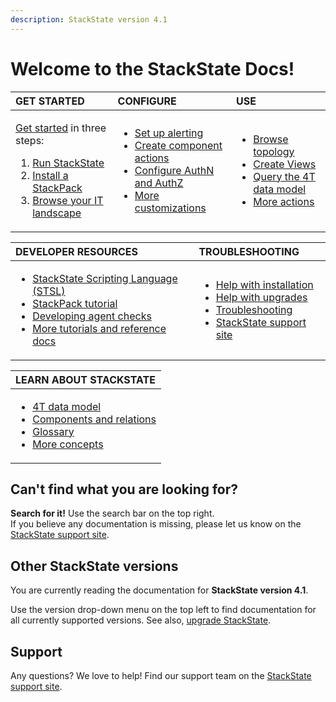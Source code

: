 ```yaml
---
description: StackState version 4.1
---
```


# Welcome to the StackState Docs!

<table>
  <thead>
    <tr>
      <th style="text-align:left">GET STARTED</th>
      <th style="text-align:left">CONFIGURE</th>
      <th style="text-align:left">USE</th>
    </tr>
  </thead>
  <tbody>
    <tr>
      <td style="text-align:left">
        <p> <a href="getting_started.md">Get started</a> in three steps:</p>
        <ol>
          <li><a href="setup/">Run StackState</a>
          </li>
          <li><a href="stackpacks/">Install a StackPack</a>
          </li>
          <li><a href="use/perspectives/topology-perspective.md">Browse your IT landscape</a>
          </li>
        </ol>
      </td>
      <td style="text-align:left">
        <ul>
          <li><a href="use/alerting.md">Set up alerting</a>
          </li>
          <li><a href="https://docs.stackstate.com/configure/topology/component_actions"  target="_self">Create component actions</a>
          </li>
          <li><a href="https://docs.stackstate.com/configure/security/how_to_set_up_roles"  target="_self">Configure AuthN and AuthZ</a>
          </li>
          <li><a href="configure/">More customizations</a>
          </li>
        </ul>
      </td>
      <td style="text-align:left">
        <ul>
          <li><a href="use/perspectives/topology-perspective.md">Browse topology</a>
          </li>
          <li><a href="use/views.md">Create Views</a>
          </li>
          <li><a href="use/queries.md">Query the 4T data model</a>
          </li>
          <li><a href="use/">More actions</a>
          </li>
        </ul>
      </td>
    </tr>
  </tbody>
</table>

<table>
  <thead>
    <tr>
      <th style="text-align:left">DEVELOPER RESOURCES</th>
      <th style="text-align:left">TROUBLESHOOTING</th>
    </tr>
  </thead>
  <tbody>
    <tr>
      <td style="text-align:left">
        <ul>
          <li><a href="develop/scripting/">StackState Scripting Language (STSL)</a>
          </li>
          <li><a href="develop/tutorials/basic_stackpack_tutorial.md">StackPack tutorial</a>
          </li>
          <li><a href="develop/agent_check/checks_in_agent_v2.md">Developing agent checks</a>
          </li>
          <li><a href="develop/">More tutorials and reference docs</a>
          </li>
        </ul>
      </td>
      <td style="text-align:left">
        <ul>
          <li><a href="setup/">Help with installation</a>
          </li>
          <li><a href="setup/upgrading.md">Help with upgrades</a>
          </li>
          <li><a href="setup/troubleshooting.md">Troubleshooting</a>
          </li>
          <li><a href="https://support.stackstate.com/">StackState support site</a>
            <br
            />
          </li>
        </ul>
      </td>
    </tr>
  </tbody>
</table>

<table>
  <thead>
    <tr>
      <th style="text-align:left">LEARN ABOUT STACKSTATE</th>
    </tr>
  </thead>
  <tbody>
    <tr>
      <td style="text-align:left">
        <ul>
          <li><a href="concepts/4t_data_model.md">4T data model</a>
          </li>
          <li><a href="concepts/components_and_relations.md">Components and relations</a>
          </li>
          <li><a href="concepts/glossary.md">Glossary</a>
          </li>
          <li><a href="concepts/">More concepts</a>
          </li>
        </ul>
      </td>
    </tr>
  </tbody>
</table>

## Can't find what you are looking for?

**Search for it!** Use the search bar on the top right.  
If you believe any documentation is missing, please let us know on the [StackState support site](http://support.stackstate.com/).

## Other StackState versions

You are currently reading the documentation for **StackState version 4.1**.

Use the version drop-down menu on the top left to find documentation for all currently supported versions. See also, [upgrade StackState](setup/upgrading.md).

## Support

Any questions? We love to help! Find our support team on the [StackState support site](http://support.stackstate.com/).

